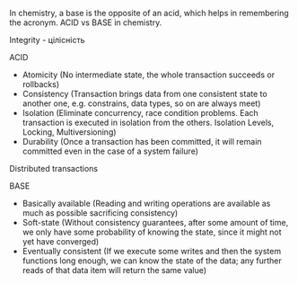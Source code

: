 In chemistry, a base is the opposite of an acid, which helps in remembering the acronym.
ACID vs BASE in chemistry.

Integrity - цілісність

ACID

- Atomicity (No intermediate state, the whole transaction succeeds or rollbacks)
- Consistency (Transaction brings data from one consistent state to another one, e.g. constrains, data types, so on are always meet)
- Isolation (Eliminate concurrency, race condition problems. Each transaction is executed in isolation from the others. Isolation Levels, Locking, Multiversioning)
- Durability (Once a transaction has been committed, it will remain committed even in the case of a system failure)

Distributed transactions

BASE

- Basically available (Reading and writing operations are available as much as possible sacrificing сonsistency)
- Soft-state (Without consistency guarantees, after some amount of time, we only have some probability of knowing the state, since it might not yet have converged)
- Eventually consistent (If we execute some writes and then the system functions long enough, we can know the state of the data; any further reads of that data item will return the same value)

